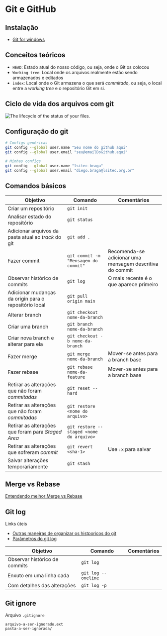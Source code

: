 # Git e GitHub

## Instalação

- [Git for windows](https://git-scm.com/)

## Conceitos teóricos

-   `HEAD`: Estado atual do nosso código, ou seja, onde o Git os colocou
-   `Working tree`: Local onde os arquivos realmente estão sendo armazenados e editados
-   `index`: Local onde o Git armazena o que será  _commitado_, ou seja, o local entre a  _working tree_  e o repositório Git em si.

## Ciclo de vida dos arquivos com git

![The lifecycle of the status of your files.](https://git-scm.com/book/en/v2/images/lifecycle.png)

## Configuração do git

```bash
# Configs genéricas
git config --global user.name "Seu nome do github aqui"
git config --global user.email "seu@emailDoGithub.aqui"

# Minhas configs
git config --global user.name "lsitec-braga"
git config --global user.email "diego.braga@lsitec.org.br"
```

## Comandos básicos

Objetivo|Comando|Comentários
-|-|-
Criar um repositório|`git init`|
Analisar estado do repositório|`git status`|
Adicionar arquivos da pasta atual ao *track* do git|`git add .`|
Fazer commit|`git commit -m "Mensagem do commit"`|Recomenda-se adicionar uma mensagem descritiva do commit|
Observar histórico de commits|`git log`|O mais recente é o que aparece primeiro
Adicionar mudanças da origin para o repositório local|`git pull origin main`|
Alterar branch|`git checkout nome-da-branch`|
Criar uma branch|`git branch nome-da-branch`|
Criar nova branch e alterar para ela|`git checkout -b nome-da-branch`|
Fazer merge|`git merge nome-da-branch`|Mover-se antes para a branch base
Fazer rebase|`git rebase nome-da-feature`|Mover-se antes para a branch base
Retirar as alterações que não foram _commitadas_|`git reset --hard`|
Retirar as alterações que não foram _commitadas_|`git restore <nome do arquivo>`|
Retirar as alterações que foram para _Staged Area_|`git restore --staged <nome do arquivo>`|
Retirar as alterações que sofreram _commit_|`git revert <sha-1>`|Use `:x` para salvar
Salvar alterações temporariamente|`git stash`|

## Merge vs Rebase

[Entendendo melhor Merge vs Rebase](https://medium.datadriveninvestor.com/git-rebase-vs-merge-cc5199edd77c)

## Git log

Links úteis

- [Outras maneiras de organizar os histporicos do git](https://devhints.io/git-log)
- [Parâmetros do git log](https://devhints.io/git-log-format)

Objetivo|Comando|Comentários
-|-|-
Observar histórico de commits|`git log`|
Enxuto em uma linha cada|`git log --oneline`|
Com detalhes das alterações|`git log -p`

## Git ignore

Arquivo `.gitignore`

```
arquivo-a-ser-ignorado.ext
pasta-a-ser-ignorada/
```
<!--stackedit_data:
eyJoaXN0b3J5IjpbMTYzNDEzODczMSwxOTY2MTExMDYzLDU3Nz
Q5NTM4NywtMjA0NTU1NTc4LC03Mjk1NzUxOTgsMTQzMzM2MDg2
Myw3NjcyOTMyNzQsLTY2NzUzNzM0Nyw3ODkxNTQ5ODcsLTE5Nz
g3NTI5MzQsLTE4MDE2MzAwMzIsOTYzMjU2ODI5LC0xOTQxNDk1
NzMzLC04NTI4MTY4NjksMjA3NDI1ODg1OSwyMDg1MzY4Nzg5XX
0=
-->